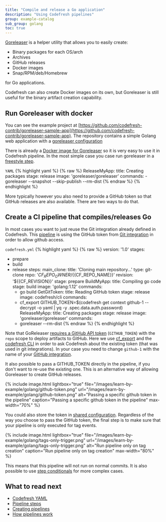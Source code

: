 ```yaml
---
title: "Compile and release a Go application"
description: "Using Codefresh pipelines"
group: example-catalog
sub_group: golang
toc: true
---
```


[Goreleaser](https://github.com/goreleaser/goreleaser) is a helper utility that allows you to easily create:

* Binary packages for each OS/arch
* Archives
* GitHub releases
* Docker images
* Snap/RPM/deb/Homebrew

for Go applications.

Codefresh can also create Docker images on its own, but Goreleaser is still useful for the binary artifact creation capability.


## Run Goreleaser with docker

You can see the example project at [https://github.com/codefresh-contrib/goreleaser-sample-app](https://github.com/codefresh-contrib/goreleaser-sample-app). The repository contains a simple Golang web application with a [goreleaser configuration](https://github.com/codefresh-contrib/goreleaser-sample-app/blob/master/.goreleaser.yml)


There is already a [Docker image for Goreleaser](https://hub.docker.com/r/goreleaser/goreleaser/) so it is very easy to use it in Codefresh pipeline.
In the most simple case you case run goreleaser in a [freestyle step]({{site.baseurl}}/docs/codefresh-yaml/steps/freestyle/).

 `YAML`
{% highlight yaml %}
{% raw %}
  ReleaseMyApp:
    title: Creating packages
    stage: release
    image: 'goreleaser/goreleaser'
    commands:
      - goreleaser --snapshot --skip-publish --rm-dist
{% endraw %}
{% endhighlight %}

More typically however you also need to provide a GitHub token so that GitHub releases are also available. There are two ways to do that.


## Create a CI pipeline that compiles/releases Go

In most cases you want to just reuse the Git integration already defined in Codefresh.
This [pipeline](https://github.com/codefresh-contrib/goreleaser-sample-app/blob/master/codefresh.yml) is using the GitHub token from [Git integration]({{site.baseurl}}/docs/integrations/git-providers/) in order to allow github access.

 `codefresh.yml`
{% highlight yaml %}
{% raw %}
version: '1.0'
stages:
  - prepare
  - build
  - release
steps:
  main_clone:
    title: 'Cloning main repository...'
    type: git-clone
    repo: '${{CF_REPO_OWNER}}/${{CF_REPO_NAME}}'
    revision: '${{CF_REVISION}}'
    stage: prepare
  BuildMyApp:
    title: Compiling go code
    stage: build
    image: 'golang:1.12'
    commands:
      - go build
  GetGitToken:
    title: Reading GitHub token
    stage: release
    image: codefresh/cli
    commands:
      - cf_export GITHUB_TOKEN=$(codefresh get context github-1 --decrypt -o yaml | yq -y .spec.data.auth.password)     
  ReleaseMyApp:
    title: Creating packages
    stage: release
    image: 'goreleaser/goreleaser'
    commands:
      - goreleaser --rm-dist 
{% endraw %}
{% endhighlight %}

Note that GoReleaser [requires a GitHub API token](https://goreleaser.com/environment/) (`GITHUB_TOKEN`) with the `repo` scope to deploy artifacts to GitHub.
Here we use [cf_export]({{site.baseurl}}/docs/codefresh-yaml/variables/#exporting-environment-variables-from-a-freestyle-step) and the [codefresh CLI](https://codefresh-io.github.io/cli/) in order to ask Codefresh about the existing token (that was used in git integrations). In your case you need to change `github-1` with the name of your [GitHub integration]({{site.baseurl}}/docs/integrations/git-providers/).

It also possible to pass a GITHUB_TOKEN directly in the pipeline, if you don't want to re-use the existing one. This is an alternative way of allowing Goreleaser to create GitHub releases.

{% include image.html 
lightbox="true" 
file="/images/learn-by-example/golang/github-token.png" 
url="/images/learn-by-example/golang/github-token.png" 
alt="Passing a specific github token in the pipeline" 
caption="Passing a specific github token in the pipeline" 
max-width="70%" 
%}

You could also store the token in [shared configuration]({{site.baseurl}}/docs/configure-ci-cd-pipeline/shared-configuration/).
Regardless of the way you choose to pass the GitHub token, the final step is to make sure that your pipeline is only executed for tag events.


{% include image.html 
lightbox="true" 
file="/images/learn-by-example/golang/tags-only-trigger.png" 
url="/images/learn-by-example/golang/tags-only-trigger.png" 
alt="Run pipeline only on tag creation" 
caption="Run pipeline only on tag creation" 
max-width="80%" 
%}

This means that this pipeline will not run on normal commits. It is also possible to use [step conditionals]({{site.baseurl}}/docs/codefresh-yaml/conditional-execution-of-steps/) for more complex cases.

## What to read next

* [Codefresh YAML]({{site.baseurl}}/docs/codefresh-yaml/what-is-the-codefresh-yaml/)
* [Pipeline steps]({{site.baseurl}}/docs/codefresh-yaml/steps/)
* [Creating pipelines]({{site.baseurl}}/docs/configure-ci-cd-pipeline/pipelines/)
* [How pipelines work]({{site.baseurl}}/docs/configure-ci-cd-pipeline/introduction-to-codefresh-pipelines/)

